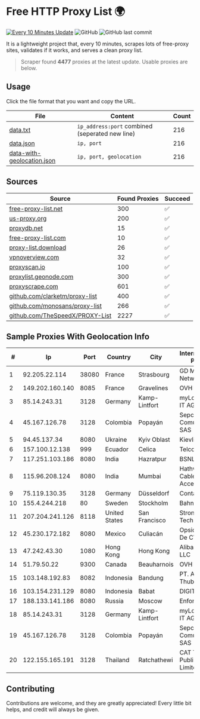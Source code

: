 
# Free HTTP Proxy List 🌍

[![Every 10 Minutes Update](https://github.com/mertguvencli/http-proxy-list/actions/workflows/main.yml/badge.svg?branch=main)](https://github.com/mertguvencli/http-proxy-list/actions/workflows/main.yml)
![GitHub](https://img.shields.io/github/license/mertguvencli/http-proxy-list)
![GitHub last commit](https://img.shields.io/github/last-commit/mertguvencli/http-proxy-list)

It is a lightweight project that, every 10 minutes, scrapes lots of free-proxy sites, validates if it works, and serves a clean proxy list.


> Scraper found **4477** proxies at the latest update. Usable proxies are below.

## Usage

Click the file format that you want and copy the URL.


|File|Content|Count|
|----|-------|-----|
|[data.txt](https://raw.githubusercontent.com/mertguvencli/http-proxy-list/main/proxy-list/data.txt)|`ip_address:port` combined (seperated new line)|216|
|[data.json](https://raw.githubusercontent.com/mertguvencli/http-proxy-list/main/proxy-list/data.json)|`ip, port`|216|
|[data-with-geolocation.json](https://raw.githubusercontent.com/mertguvencli/http-proxy-list/main/proxy-list/data-with-geolocation.json)|`ip, port, geolocation`|216|

## Sources

|Source|Found Proxies|Succeed|
|------|-------------|-------|
|[free-proxy-list.net](https://free-proxy-list.net)|300|✅|
|[us-proxy.org](https://www.us-proxy.org)|200|✅|
|[proxydb.net](http://proxydb.net)|15|✅|
|[free-proxy-list.com](https://free-proxy-list.com/?page=&port=&type%5B%5D=http&type%5B%5D=https&up_time=0&search=Search)|10|✅|
|[proxy-list.download](https://www.proxy-list.download/HTTP)|26|✅|
|[vpnoverview.com](https://vpnoverview.com/privacy/anonymous-browsing/free-proxy-servers)|32|✅|
|[proxyscan.io](https://www.proxyscan.io)|100|✅|
|[proxylist.geonode.com](https://proxylist.geonode.com/api/proxy-list?limit=300&page=1&sort_by=lastChecked&sort_type=desc&protocols=http,https)|300|✅|
|[proxyscrape.com](https://api.proxyscrape.com/v2/?request=displayproxies&protocol=http&timeout=10000&country=all&ssl=all&anonymity=all)|601|✅|
|[github.com/clarketm/proxy-list](https://raw.githubusercontent.com/clarketm/proxy-list/master/proxy-list-raw.txt)|400|✅|
|[github.com/monosans/proxy-list](https://raw.githubusercontent.com/monosans/proxy-list/main/proxies/http.txt)|266|✅|
|[github.com/TheSpeedX/PROXY-List](https://raw.githubusercontent.com/TheSpeedX/PROXY-List/master/http.txt)|2227|✅|


## Sample Proxies With Geolocation Info

|#|Ip|Port|Country|City|Internet Service Provider|
|-|--|----|-------|----|-------------------------|
|1|92.205.22.114|38080|France|Strasbourg|GD MASS Network|
|2|149.202.160.140|8085|France|Gravelines|OVH SAS|
|3|85.14.243.31|3128|Germany|Kamp-Lintfort|myLoc managed IT AG|
|4|45.167.126.78|3128|Colombia|Popayán|Sepcom Comunicaciones SAS|
|5|94.45.137.34|8080|Ukraine|Kyiv Oblast|Kievline LLC|
|6|157.100.12.138|999|Ecuador|Celica|Telconet S.A|
|7|117.251.103.186|8080|India|Hazratpur|BSNL Internet|
|8|115.96.208.124|8080|India|Mumbai|Hathway IP over Cable Internet Access|
|9|75.119.130.35|3128|Germany|Düsseldorf|Contabo GmbH|
|10|155.4.244.218|80|Sweden|Stockholm|Bahnhof AB|
|11|207.204.241.126|8118|United States|San Francisco|Strong Technology|
|12|45.230.172.182|8080|Mexico|Culiacán|Opsicome SA De CV|
|13|47.242.43.30|1080|Hong Kong|Hong Kong|Alibaba.com LLC|
|14|51.79.50.22|9300|Canada|Beauharnois|OVH SAS|
|15|103.148.192.83|8082|Indonesia|Bandung|PT. Akashia Thuba Jaya|
|16|103.154.231.129|8080|Indonesia|Babat|DIGITNET|
|17|188.133.141.186|8080|Russia|Moscow|Enforta-MSK|
|18|85.14.243.31|3128|Germany|Kamp-Lintfort|myLoc managed IT AG|
|19|45.167.126.78|3128|Colombia|Popayán|Sepcom Comunicaciones SAS|
|20|122.155.165.191|3128|Thailand|Ratchathewi|CAT Telecom Public Company Limited|



## Contributing

Contributions are welcome, and they are greatly appreciated! Every
little bit helps, and credit will always be given.

